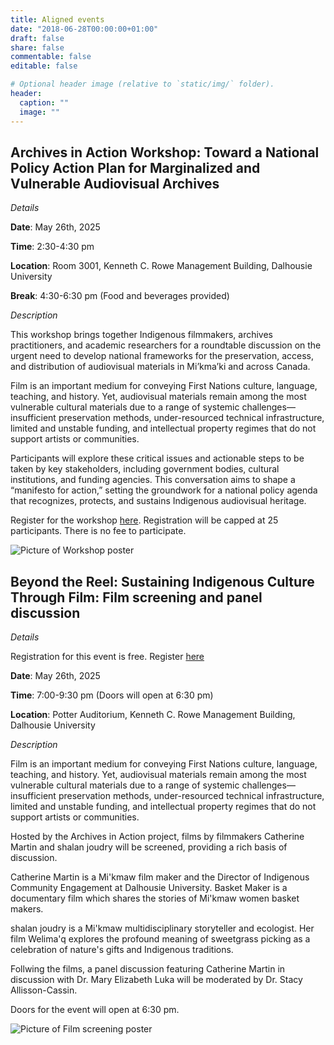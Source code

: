 ```yaml
---
title: Aligned events
date: "2018-06-28T00:00:00+01:00"
draft: false
share: false
commentable: false
editable: false

# Optional header image (relative to `static/img/` folder).
header:
  caption: ""
  image: ""
---
```

## Archives in Action Workshop: Toward a National Policy Action Plan for Marginalized and Vulnerable Audiovisual Archives


*Details*

<strong>Date</strong>: May 26th, 2025

<strong>Time</strong>: 2:30-4:30 pm 

<strong>Location</strong>: Room 3001, Kenneth C. Rowe Management Building, Dalhousie University 

<strong>Break</strong>: 4:30-6:30 pm (Food and beverages provided)  

*Description*

This workshop brings together Indigenous filmmakers, archives practitioners, and academic researchers for a roundtable discussion on the urgent need to develop national frameworks for the preservation, access, and distribution of audiovisual materials in Mi’kma’ki and across Canada.

Film is an important medium for conveying First Nations culture, language, teaching, and history. Yet, audiovisual materials remain among the most vulnerable cultural materials due to a range of systemic challenges—insufficient preservation methods, under-resourced technical infrastructure, limited and unstable funding, and intellectual property regimes that do not support artists or communities.

Participants will explore these critical issues and actionable steps to be taken by key stakeholders, including government bodies, cultural institutions, and funding agencies. This conversation aims to shape a “manifesto for action,” setting the groundwork for a national policy agenda that recognizes, protects, and sustains Indigenous audiovisual heritage.

Register for the workshop [here](https://forms.office.com/r/sApW3zipCf). Registration will be capped at 25 participants. There is no fee to participate. 

![Picture of Workshop poster](/workshop.png)

## Beyond the Reel: Sustaining Indigenous Culture Through Film: Film screening and panel discussion

*Details*

Registration for this event is free. Register [here](https://www.eventbrite.com/e/beyond-the-reel-sustaining-indigenous-culture-through-film-tickets-1334053593209?aff=oddtdtcreator)

<strong>Date</strong>: May 26th, 2025

<strong>Time</strong>: 7:00-9:30 pm (Doors will open at 6:30 pm) 

<strong>Location</strong>: Potter Auditorium, Kenneth C. Rowe Management Building, Dalhousie University

*Description*

Film is an important medium for conveying First Nations culture, language, teaching, and history. Yet, audiovisual materials remain among the most vulnerable cultural materials due to a range of systemic challenges—insufficient preservation methods, under-resourced technical infrastructure, limited and unstable funding, and intellectual property regimes that do not support artists or communities.

Hosted by the Archives in Action project, films by filmmakers Catherine Martin and shalan joudry will be screened, providing a rich basis of discussion.

Catherine Martin is a Mi'kmaw film maker and the Director of Indigenous Community Engagement at Dalhousie University. Basket Maker is a documentary film which shares the stories of Mi'kmaw women basket makers.

shalan joudry is a Mi'kmaw multidisciplinary storyteller and ecologist. Her film Welima'q explores the profound meaning of sweetgrass picking as a celebration of nature's gifts and Indigenous traditions.

Follwing the films, a panel discussion featuring Catherine Martin in discussion with Dr. Mary Elizabeth Luka will be moderated by Dr. Stacy Allisson-Cassin.

Doors for the event will open at 6:30 pm.

![Picture of Film screening poster](/filmscreening.png)
